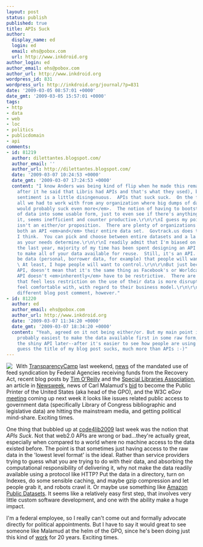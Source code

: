 ```yaml
---
layout: post
status: publish
published: true
title: APIs Suck
author:
  display_name: ed
  login: ed
  email: ehs@pobox.com
  url: http://www.inkdroid.org
author_login: ed
author_email: ehs@pobox.com
author_url: http://www.inkdroid.org
wordpress_id: 831
wordpress_url: http://inkdroid.org/journal/?p=831
date: '2009-03-05 08:57:01 +0000'
date_gmt: '2009-03-05 15:57:01 +0000'
tags:
- http
- data
- web
- loc
- politics
- publicdomain
- api
comments:
- id: 81219
  author: dilettantes.blogspot.com/
  author_email: ''
  author_url: http://dilettantes.blogspot.com/
  date: '2009-03-07 10:24:53 +0000'
  date_gmt: '2009-03-07 17:24:53 +0000'
  content: "I know Anders was being kind of flip when he made this remark (since immediately
    after it he said that Libris had APIs and that's what they used), but I also think
    sentiment is a little disingenuous.  APIs that suck suck.  On the flipside, if
    all we had to work with from any organization where big dumps of data, <em>that
    would probably suck even more</em>.  The notion of having to bootstrap a heap
    of data into some usable form, just to even see if there's anything useful in
    it, seems inefficient and counter productive.\r\n\r\nI guess my point is, this
    isn't an either/or proposition.  There are plenty of organizations that provide
    both an API <em>and</em> their entire data set.  Govtrack.us does this nicely,
    I think.  You can pick and choose between entire datasets and a la carte access
    as your needs determine.\r\n\r\nI readily admit that I'm biased on this.  For
    the last year, majority of my time has been spent designing an API intended primarily
    to make all of your data available for reuse.  Still, it's an API.  There will
    be data (personal, borrower data, for example) that people will want to control.
    \ At least, I hope people will want to control.\r\n\r\nBut just because it's an
    API, doesn't mean that it's the same thing as Facebook's or Worldcat's API.  An
    API doesn't <em>inherently</em> have to be restrictive.  There are just some organizations
    that feel less restriction on the use of their data is more disruptive than they
    feel comfortable with, with regard to their business model.\r\n\r\nThat's a totally
    different blog post comment, however."
- id: 81220
  author: ed
  author_email: ehs@pobox.com
  author_url: http://www.inkdroid.org
  date: '2009-03-07 11:34:20 +0000'
  date_gmt: '2009-03-07 18:34:20 +0000'
  content: "Yeah, agreed on it not being either/or. But my main point is that it's
    probably easiest to make the data available first in some raw form, and then make
    the shiny API later--after it's easier to see how people are using the data. \r\n\r\nI
    guess the title of my blog post sucks, much more than APIs :-)"
---
```


<p><a href="http://yeswescan.org"><img src="http://inkdroid.org/images/yeswescan.png" style="float: left; border: 0; margin-right: 10px;" /></a></p>
<p>With <a href="http://www.transparencycamp.org/">TransparencyCamp</a> last weekend, <a href="http://groups.google.com/group/sunlightlabs/browse_thread/thread/dfd9fd76be9b6f1b">news</a> of the mandated use of feed syndication by Federal Agencies receiving funds from the Recovery Act, recent blog posts by <a href="http://radar.oreilly.com/2009/03/bulk-data-downloads-government-transparency-breakthrough.html">Tim O'Reilly</a> and the <a href="http://web.archive.org/web/20090415164126/http://sla-divisions.typepad.com:80/government_information/2009/03/newsweek-reports-on-the-peoples-data-oogl.html">Special Libraries Association</a>, an article in <a href="http://web.archive.org/web/20090416053255/http://www.newsweek.com:80/id/186991">Newsweek</a>, news of Carl Malamud's <a href="http://yeswescan.org/">bid</a> to become the Public Printer of the United States (aka head of the GPO), and the W3C eGov <a href="http://www.w3.org/2007/eGov/IG/wiki/F2F2">meeting</a> coming up next week it looks like issues related public access to government data (specifically Library of Congress bibliographic and legislative data) are hitting the mainstream media, and getting political mind-share. Exciting times.</p>
<p>One thing that bubbled up at <a href="http://code4lib.org/2009">code4lib2009</a> last week was the notion that <em>APIs Suck</em>.  Not that web2.0 APIs are wrong or bad...they're actually great, especially when compared to a world where no machine access to the data existed before.  The point is that sometimes just having access to the raw data in the 'lowest level format' is the ideal. Rather than service providers trying to guess what you are trying to do with their data, and absorbing the computational responsibility of delivering it, why not make the data readily available using a protocol like HTTP? Put the data in a directory, turn on Indexes, do some sensible caching, and maybe gzip compression and let people grab it, and robots crawl it. Or maybe use something like <a href="http://aws.amazon.com/publicdatasets/">Amazon Public Datasets</a>. It seems like a relatively easy first step, that involves very little custom software development, and one with the ability make a huge impact.</p>
<p>I'm a federal employee, so I really can't come out and formally advocate directly for political appointments. But I have to say it would great to see someone like Malamud at the helm of the GPO, since he's been doing just this kind of <a href="http://bulk.resource.org">work</a> for 20 years. Exciting times.</p>
